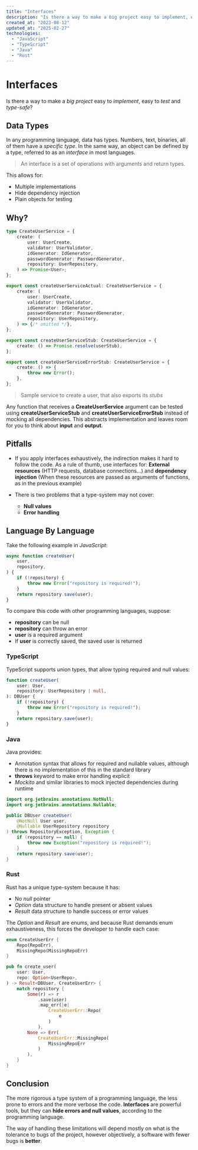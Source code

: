 ```yaml
---
title: "Interfaces"
description: "Is there a way to make a big project easy to implement, easy to test and type-safe?"
created_at: "2023-08-12"
updated_at: "2025-02-27"
technologies:
  - "JavaScript"
  - "TypeScript"
  - "Java"
  - "Rust"
---
```


# Interfaces

Is there a way to make a _big project_ easy to _implement_, easy to _test_ and _type-safe_?

## Data Types

In any programming language, data has types. Numbers, text, binaries, all of them have a _specific
type_. In the same way, an object can be defined by a type, referred to as an _interface_ in most
languages.

> An interface is a set of operations with arguments and return types.

This allows for:

- Multiple implementations
- Hide dependency injection
- Plain objects for testing

## Why?

```ts
type CreateUserService = {
    create: (
        user: UserCreate,
        validator: UserValidator,
        idGenerator: IdGenerator,
        passwordGenerator: PasswordGenerator,
        repository: UserRepository,
    ) => Promise<User>;
};

export const createUserServiceActual: CreateUserService = {
    create: (
        user: UserCreate,
        validator: UserValidator,
        idGenerator: IdGenerator,
        passwordGenerator: PasswordGenerator,
        repository: UserRepository,
    ) => {/* omitted */},
};

export const createUserServiceStub: CreateUserService = {
    create: () => Promise.resolve(userStub),
};

export const createUserServiceErrorStub: CreateUserService = {
    create: () => {
        throw new Error();
    },
};
```

> Sample service to create a user, that also exports its _stubs_

Any function that receives a **CreateUserService** argument can be tested using
**createUserServiceStub** and **createUserServiceErrorStub** instead of mocking all dependencies.
This abstracts implementation and leaves room for you to think about **input** and **output**.

## Pitfalls

- If you apply interfaces exhaustively, the indirection makes it hard to follow the code. As a rule
  of thumb, use interfaces for: **External resources** (HTTP requests, database connections...) and
  **dependency injection** (When these resources are passed as arguments of functions, as in the
  previous example)

- There is two problems that a type-system may not cover:

  - **Null values**
  - **Error handling**

## Language By Language

Take the following example in _JavaScript_:

```js
async function createUser(
    user,
    repository,
) {
    if (!repository) {
        throw new Error("repository is required!");
    }
    return repository.save(user);
}
```

To compare this code with other programming languages, suppose:

- **repository** can be null
- **repository** can throw an error
- **user** is a required argument
- If **user** is correctly saved, the saved user is returned

### TypeScript

TypeScript supports union types, that allow typing required and null values:

```ts
function createUser(
    user: User,
    repository: UserRepository | null,
): DBUser {
    if (!repository) {
        throw new Error("repository is required!");
    }
    return repository.save(user);
}
```

### Java

Java provides:

- Annotation syntax that allows for required and nullable values, although there is no
  implementation of this in the standard library
- **throws** keyword to make error handling explicit
- _Mockito_ and similar libraries to mock injected dependencies during runtime

```java
import org.jetbrains.annotations.NotNull;
import org.jetbrains.annotations.Nullable;

public DBUser createUser(
    @NotNull User user,
    @Nullable UserRepository repository
) throws RepositoryException, Exception {
    if (repository == null) {
        throw new Exception("repository is required!");
    }
    return repository.save(user);
}
```

### Rust

Rust has a unique type-system because it has:

- No _null_ pointer
- _Option_ data structure to handle present or absent values
- _Result_ data structure to handle success or error values

The _Option_ and _Result_ are enums, and because Rust demands enum exhaustiveness, this forces the
developer to handle each case:

```rust
enum CreateUserErr {
    Repo(RepoErr),
    MissingRepo(MissingRepoErr)
}

pub fn create_user(
    user: User,
    repo: Option<UserRepo>,
) -> Result<DBUser, CreateUserErr> {
    match repository {
        Some(r) => r
            .save(user)
            .map_err(|e|
                CreateUserErr::Repo(
                    e
                )            
            ),
        None => Err(
            CreateUserErr::MissingRepo(
                MissingRepoErr
            )
        ),
    }
}
```

## Conclusion

The more rigorous a type system of a programming language, the less prone to errors and the more
verbose the code. **Interfaces** are powerful tools, but they can **hide errors and null values**,
according to the programming language.

The way of handling these limitations will depend mostly on what is the tolerance to bugs of the
project, however objectively, a software with fewer bugs is **better**.
